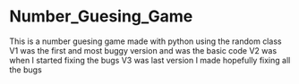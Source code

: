# Number_Guesing_Game
This is a number guesing game made with python using the random class
V1 was the first and most buggy version and was the basic code
V2 was when I started fixing the bugs
V3 was last version I made hopefully fixing all the bugs
